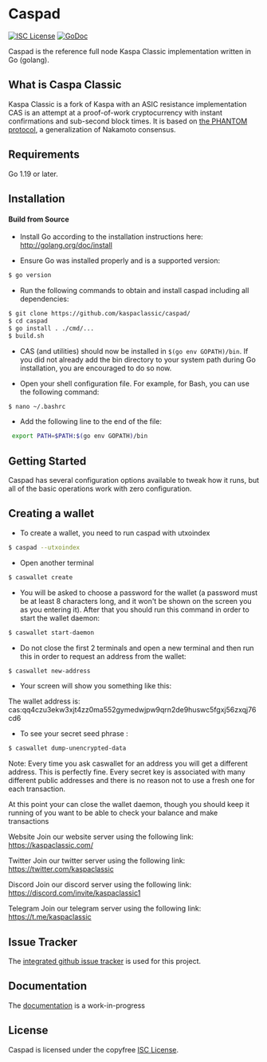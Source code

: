 Caspad
========

[![ISC License](http://img.shields.io/badge/license-ISC-blue.svg)](https://choosealicense.com/licenses/isc/)
[![GoDoc](https://img.shields.io/badge/godoc-reference-blue.svg)](http://godoc.org/github.com/casklas/caspad/)

Caspad is the reference full node Kaspa Classic implementation written in Go (golang).

## What is Caspa Classic

Kaspa Classic is a fork of Kaspa with an ASIC resistance implementation
CAS is an attempt at a proof-of-work cryptocurrency with instant confirmations and sub-second block times. It is based on [the PHANTOM protocol](https://eprint.iacr.org/2018/104.pdf), a generalization of Nakamoto consensus.

## Requirements

Go 1.19 or later.

## Installation

#### Build from Source

- Install Go according to the installation instructions here:
  http://golang.org/doc/install

- Ensure Go was installed properly and is a supported version:

```bash
$ go version
```

- Run the following commands to obtain and install caspad including all dependencies:

```bash
$ git clone https://github.com/kaspaclassic/caspad/
$ cd caspad
$ go install . ./cmd/...
$ build.sh
```

- CAS (and utilities) should now be installed in `$(go env GOPATH)/bin`. If you did
  not already add the bin directory to your system path during Go installation,
  you are encouraged to do so now.
  
- Open your shell configuration file. For example, for Bash, you can use the following command:
  
```bash
$ nano ~/.bashrc
```
- Add the following line to the end of the file:

```bash
 export PATH=$PATH:$(go env GOPATH)/bin
```

## Getting Started

Caspad has several configuration options available to tweak how it runs, but all
of the basic operations work with zero configuration.

## Creating a wallet

- To create a wallet, you need to run caspad with utxoindex

```bash
$ caspad --utxoindex
```
- Open another terminal

```bash
$ caswallet create
```

- You will be asked to choose a password for the wallet (a password must be at least 8 characters long, and it won't be shown on the screen you as you entering it). After that you should run this command in order to start the wallet daemon:

```bash
$ caswallet start-daemon
```
- Do not close the first 2 terminals and open a new terminal and then run this in order to request an address from the wallet:

```bash
$ caswallet new-address
```

- Your screen will show you something like this:

The wallet address is:
cas:qq4czu3ekw3xjt4zz0ma552gymedwjpw9qrn2de9huswc5fgxj56zxqj76cd6

- To see your secret seed phrase :

```bash
$ caswallet dump-unencrypted-data
```

Note: Every time you ask caswallet for an address you will get a different address. This is perfectly fine. Every secret key is associated with many different public addresses and there is no reason not to use a fresh one for each transaction.

At this point your can close the wallet daemon, though you should keep it running of you want to be able to check your balance and make transactions


Website
Join our website server using the following link: https://kaspaclassic.com/

Twitter
Join our twitter server using the following link: https://twitter.com/kaspaclassic

Discord
Join our discord server using the following link: https://discord.com/invite/kaspaclassic1

Telegram
Join our telegram server using the following link: https://t.me/kaspaclassic

## Issue Tracker

The [integrated github issue tracker](https://github.com/casklas/caspad/issues)
is used for this project.

## Documentation

The [documentation](https://github.com/) is a work-in-progress

## License

Caspad is licensed under the copyfree [ISC License](https://choosealicense.com/licenses/isc/).
